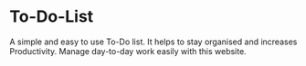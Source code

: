 # To-Do-List
A simple and easy to use To-Do list. It helps to stay organised and increases Productivity. Manage day-to-day work easily with this website. 
